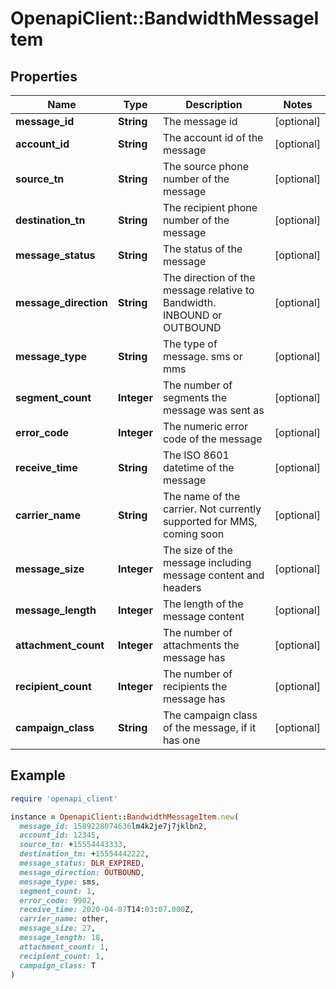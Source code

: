 # OpenapiClient::BandwidthMessageItem

## Properties

| Name | Type | Description | Notes |
| ---- | ---- | ----------- | ----- |
| **message_id** | **String** | The message id | [optional] |
| **account_id** | **String** | The account id of the message | [optional] |
| **source_tn** | **String** | The source phone number of the message | [optional] |
| **destination_tn** | **String** | The recipient phone number of the message | [optional] |
| **message_status** | **String** | The status of the message | [optional] |
| **message_direction** | **String** | The direction of the message relative to Bandwidth. INBOUND or OUTBOUND | [optional] |
| **message_type** | **String** | The type of message. sms or mms | [optional] |
| **segment_count** | **Integer** | The number of segments the message was sent as | [optional] |
| **error_code** | **Integer** | The numeric error code of the message | [optional] |
| **receive_time** | **String** | The ISO 8601 datetime of the message | [optional] |
| **carrier_name** | **String** | The name of the carrier. Not currently supported for MMS, coming soon | [optional] |
| **message_size** | **Integer** | The size of the message including message content and headers | [optional] |
| **message_length** | **Integer** | The length of the message content | [optional] |
| **attachment_count** | **Integer** | The number of attachments the message has | [optional] |
| **recipient_count** | **Integer** | The number of recipients the message has | [optional] |
| **campaign_class** | **String** | The campaign class of the message, if it has one | [optional] |

## Example

```ruby
require 'openapi_client'

instance = OpenapiClient::BandwidthMessageItem.new(
  message_id: 1589228074636lm4k2je7j7jklbn2,
  account_id: 12345,
  source_tn: +15554443333,
  destination_tn: +15554442222,
  message_status: DLR_EXPIRED,
  message_direction: OUTBOUND,
  message_type: sms,
  segment_count: 1,
  error_code: 9902,
  receive_time: 2020-04-07T14:03:07.000Z,
  carrier_name: other,
  message_size: 27,
  message_length: 18,
  attachment_count: 1,
  recipient_count: 1,
  campaign_class: T
)
```


